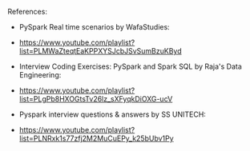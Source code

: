 References:

- PySpark Real time scenarios by WafaStudies:
- https://www.youtube.com/playlist?list=PLMWaZteqtEaKPPXYSJcbJSvSumBzuKByd

- Interview Coding Exercises: PySpark and Spark SQL by Raja's Data Engineering:
- https://www.youtube.com/playlist?list=PLgPb8HXOGtsTv26lz_sXFyqkDiOXG-ucV

- Pyspark interview questions & answers by SS UNITECH:
- https://www.youtube.com/playlist?list=PLNRxk1s77zfj2M2MuCuEPy_k25bUbv1Py

